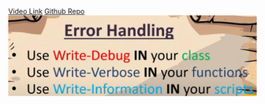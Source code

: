 [Video Link](https://www.youtube.com/watch?v=6jQqf-LTRGI&ab_channel=PowerShellConferenceEU) 
[Github Repo](https://github.com/PalmEmanuel/YourFirstPSModuleInCSharp)
![Error Information](error.png)